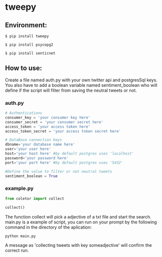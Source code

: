# tweepy
## Environment:
```
$ pip install tweepy
```
```
$ pip install psycopg2
```
```
$ pip install senticnet
```
## How to use:
Create a file named auth.py with your own twitter api and postgresSql keys. You also have to add a boolean variable named sentiment_boolean who will define if the script will filter from saving the neutral tweets or not.
### auth.py
```py
# Authentications
consumer_key = 'your consumer key here'
consumer_secret = 'your consumer secret here'
access_token = 'your access token here'
access_token_secret = 'your access token secret here'

# DataBase connection keys
dbname='your database name here'
user='your user here'
host='your host here' #by default postgres uses 'localhost'
password='your password here'
port='your port here' #by default postgres uses '5432'

#Define the value to filter or not neutral tweets
sentiment_boolean = True
```
### example.py
```py
from coletor import collect

collect()
```
The function collect will pick a adjective of a txt file and start the search.
main.py is a example of script, you can run on your prompt by the following command in the directory of the aplication:
```
python main.py
```
A message as 'collecting tweets with key someadjective' will confirm the correct run.
